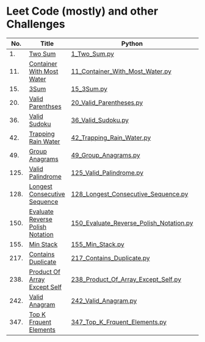 # Leet Code (mostly) and other Challenges

| No. | Title   | Python | C++ |
|-----|---------|--------|-----|
| 1.  | [Two Sum](/markdown/1_Two_Sum.md) | [1_Two_Sum.py](/python/1_Two_Sum.py) | [1_Two_Sum.cpp](/c++/1_Two_Sum.cpp) |
| 11. | [Container With Most Water](/markdown/11_Container_With_Most_Water.md) | [11_Container_With_Most_Water.py](/python/11_Container_With_Most_Water.py) | [11_Container_With_Most_Water.cpp](/c++/11_Container_With_Most_Water.cpp) |
| 15. | [3Sum](/markdown/15_3Sum.md) | [15_3Sum.py](/python/15_3Sum.py) | [15_3Sum.cpp](/c++/15_3Sum.cpp) |
| 20. | [Valid Parenthses](/markdown/20_Valid_Parentheses.md) | [20_Valid_Parentheses.py](/python/20_Valid_Parentheses.py) | [20_Valid_Parentheses.cpp](/c++/20_Valid_Paraentheses.cpp) |
| 36. | [Valid Sudoku](/markdown/36_Valid_Sudoku.md) | [36_Valid_Sudoku.py](/python/36_Valid_Sudoku.py) | [36_Valid_Sudoku.cpp](/c++/36_Valid_Sudoku.cpp) |
| 42. | [Trapping Rain Water](/markdown/42_Trapping_Rain_Water.md) | [42_Trapping_Rain_Water.py](/python/42_Trapping_Rain_Water.py) | [42_Trapping_Rain_Ware.cpp](/c++/42_Trapping_Rain_Water.cpp) |
| 49. | [Group Anagrams](/markdown/49_Group_Anagrams.md) | [49_Group_Anagrams.py](/python/49_Group_Anagrams.py) | [49_Group_Anagrams.cpp](/c++/49_Group_Anagrams.cpp) |
| 125. | [Valid Palindrome](/markdown/125_Valid_Palindrome.md) | [125_Valid_Palindrome.py](/python/125_Valid_Palindrome.py) | [125_Valid_Palindrome.cpp](/c++/125_Valid_Palindrome.cpp) |
| 128. | [Longest Consecutive Sequence](/markdown/128_Longest_Consecutive_Sequence.md) | [128_Longest_Consecutive_Sequence.py](/python/128_Longest_Consecutive_Sequence.py) | [128_Longest_Consecutive_Sequence.cpp](/c++/128_Longest_Consecutive_Sequence.cpp) |
| 150. | [Evaluate Reverse Polish Notation](/markdown/150_Evaluate_Reverse_Polish_Notation.md) | [150_Evaluate_Reverse_Polish_Notation.py](/python/150_Evaluate_Reverse_Polish_Notation.py) | [150_Evaluate_Reverse_Polish_Notation.cpp](/c++/150_Evaluate_Reverse_Polish_Notation.cpp) |
| 155. | [Min Stack](/markdown/155_Min_Stack.md) | [155_Min_Stack.py](/python/155_Min_Stack.py) | [155_Min_Stack.cpp](/c++/155_Min_Stack.cpp) |
| 217. | [Contains Duplicate](/markdown/217_Contains_Duplicate.md) | [217_Contains_Duplicate.py](/python/217_Contains_Duplicate.py) | [217_Contains_Duplicate.cpp](/c++/217_Contains_Duplicate.cpp) |
| 238. | [Product Of Array Except Self](/markdown/238_Product_Of_Array_Except_Self.md) | [238_Product_Of_Array_Except_Self.py](/python/238_Product_Of_Array_Except_Self.py) | [238_Product_Of_Array_Except_Self.cpp](/c++/238_Product_Of_Array_Except_Self.cpp) |
| 242. | [Valid Anagram](/markdown/242_Valid_Anagram.md) | [242_Valid_Anagram.py](/python/242_Valid_Anagram.py) | [242_Valid_Anagram.cpp](/c++/242_Valid_Anagram.cpp) |
| 347. | [Top K Frquent Elements](/markdown/347_Top_K_Frequent_Elements.md) | [347_Top_K_Frquent_Elements.py](/python/347_Top_K_Frequent_Elements.py) | [347_Top_K_Frequent_Elements.cpp](/c++/347_Top_K_Frequent_Elements.cpp) |